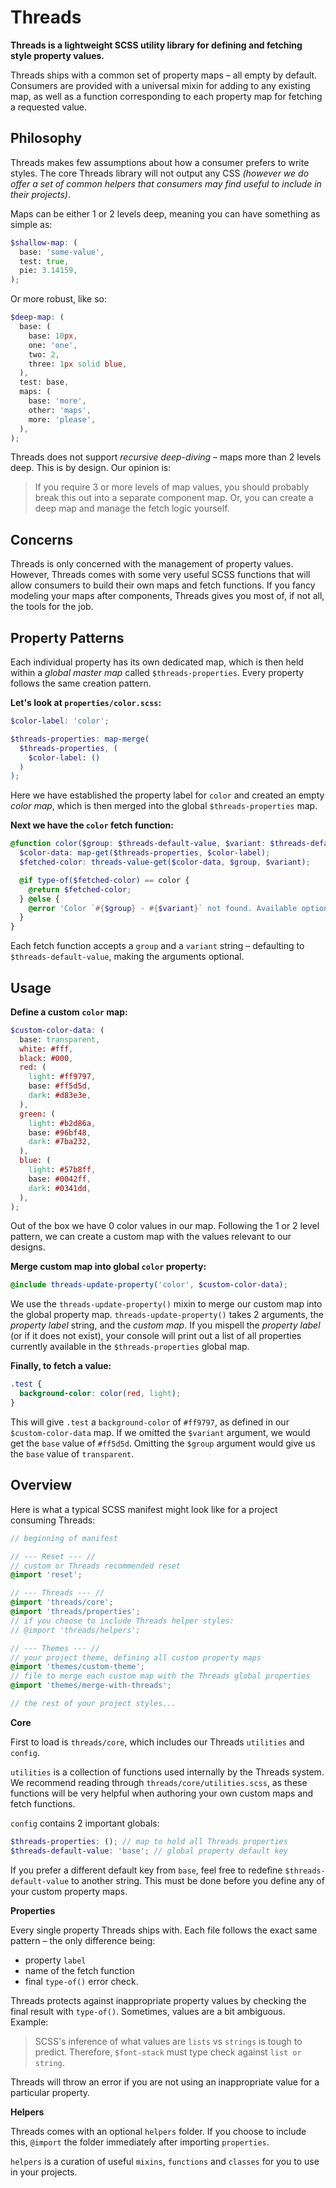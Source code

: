 # Threads

**Threads is a lightweight SCSS utility library for defining and fetching style property values.**

Threads ships with a common set of property maps – all empty by default. Consumers are provided with a universal mixin for adding to any existing map, as well as a function corresponding to each property map for fetching a requested value.

## Philosophy

Threads makes few assumptions about how a consumer prefers to write styles. The core Threads library will not output any CSS _(however we do offer a set of common helpers that consumers may find useful to include in their projects)_.

Maps can be either 1 or 2 levels deep, meaning you can have something as simple as:

```scss
$shallow-map: (
  base: 'some-value',
  test: true,
  pie: 3.14159,
);
```

Or more robust, like so:

```scss
$deep-map: (
  base: (
    base: 10px,
    one: 'one',
    two: 2,
    three: 1px solid blue,
  ),
  test: base,
  maps: (
    base: 'more',
    other: 'maps',
    more: 'please',
  ),
);
```

Threads does not support _recursive deep-diving_ – maps more than 2 levels deep. This is by design. Our opinion is:

> If you require 3 or more levels of map values, you should probably break this out into a separate component map. Or, you can create a deep map and manage the fetch logic yourself.

## Concerns

Threads is only concerned with the management of property values. However, Threads comes with some very useful SCSS functions that will allow consumers to build their own maps and fetch functions. If you fancy modeling your maps after components, Threads gives you most of, if not all, the tools for the job.

## Property Patterns

Each individual property has its own dedicated map, which is then held within a _global master map_ called `$threads-properties`. Every property follows the same creation pattern.

**Let's look at `properties/color.scss`:**

```scss
$color-label: 'color';

$threads-properties: map-merge(
  $threads-properties, (
    $color-label: ()
  )
);
```

Here we have established the property label for `color` and created an empty _color map_, which is then merged into the global `$threads-properties` map.

**Next we have the `color` fetch function:**

```scss
@function color($group: $threads-default-value, $variant: $threads-default-value) {
  $color-data: map-get($threads-properties, $color-label);
  $fetched-color: threads-value-get($color-data, $group, $variant);

  @if type-of($fetched-color) == color {
    @return $fetched-color;
  } @else {
    @error 'Color `#{$group} - #{$variant}` not found. Available options: #{available-names($color-data)}';
  }
}
```

Each fetch function accepts a `group` and a `variant` string – defaulting to `$threads-default-value`, making the arguments optional.

## Usage

**Define a custom `color` map:**

```scss
$custom-color-data: (
  base: transparent,
  white: #fff,
  black: #000,
  red: (
    light: #ff9797,
    base: #ff5d5d,
    dark: #d83e3e,
  ),
  green: (
    light: #b2d86a,
    base: #96bf48,
    dark: #7ba232,
  ),
  blue: (
    light: #57b8ff,
    base: #0042ff,
    dark: #0341dd,
  ),
);
```

Out of the box we have 0 color values in our map. Following the 1 or 2 level pattern, we can create a custom map with the values relevant to our designs.

**Merge custom map into global `color` property:**

```scss
@include threads-update-property('color', $custom-color-data);
```

We use the `threads-update-property()` mixin to merge our custom map into the global property map. `threads-update-property()` takes 2 arguments, the _property label_ string, and the _custom map_. If you mispell the _property label_ (or if it does not exist), your console will print out a list of all properties currently available in the `$threads-properties` global map.

**Finally, to fetch a value:**

```scss
.test {
  background-color: color(red, light);
}
```

This will give `.test` a `background-color` of `#ff9797`, as defined in our `$custom-color-data` map. If we omitted the `$variant` argument, we would get the `base` value of `#ff5d5d`. Omitting the `$group` argument would give us the `base` value of `transparent`.

## Overview

Here is what a typical SCSS manifest might look like for a project consuming Threads:

```scss
// beginning of manifest

// --- Reset --- //
// custom or Threads recommended reset
@import 'reset';

// --- Threads --- //
@import 'threads/core';
@import 'threads/properties';
// if you choose to include Threads helper styles:
// @import 'threads/helpers';

// --- Themes --- //
// your project theme, defining all custom property maps
@import 'themes/custom-theme';
// file to merge each custom map with the Threads global properties
@import 'themes/merge-with-threads';

// the rest of your project styles...
```

**Core**

First to load is `threads/core`, which includes our Threads `utilities` and `config`.

`utilities` is a collection of functions used internally by the Threads system. We recommend reading through `threads/core/utilities.scss`, as these functions will be very helpful when authoring your own custom maps and fetch functions.

`config` contains 2 important globals:

```scss
$threads-properties: (); // map to hold all Threads properties
$threads-default-value: 'base'; // global property default key
```

If you prefer a different default key from `base`, feel free to redefine `$threads-default-value` to another string. This must be done before you define any of your custom property maps.

**Properties**

Every single property Threads ships with. Each file follows the exact same pattern – the only difference being:

- property `label`
- name of the fetch function
- final `type-of()` error check.

Threads protects against inappropriate property values by checking the final result with `type-of()`. Sometimes, values are a bit ambiguous. Example:

> SCSS's inference of what values are `lists` vs `strings` is tough to predict. Therefore, `$font-stack` must type check against `list or string`.

Threads will throw an error if you are not using an inappropriate value for a particular property.

**Helpers**

Threads comes with an optional `helpers` folder. If you choose to include this, `@import` the folder immediately after importing `properties`.

`helpers` is a curation of useful `mixins`, `functions` and `classes` for you to use in your projects.
